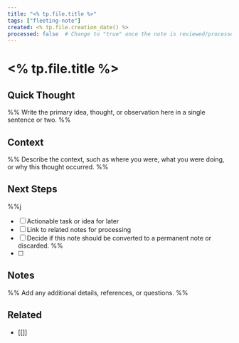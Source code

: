 ```yaml
---
title: "<% tp.file.title %>"
tags: ["fleeting-note"]
created: <% tp.file.creation_date() %>
processed: false  # Change to "true" once the note is reviewed/processed
---
```


# <% tp.file.title %>

## Quick Thought
%% Write the primary idea, thought, or observation here in a single sentence or two. %%

## Context
%% Describe the context, such as where you were, what you were doing, or why this thought occurred. %%

## Next Steps
%%j
- [ ] Actionable task or idea for later
- [ ] Link to related notes for processing
- [ ] Decide if this note should be converted to a permanent note or discarded.
%%
- [ ]

## Notes
%% Add any additional details, references, or questions. %%

## Related
- [[]]